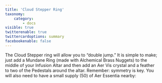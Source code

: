```yaml
---
title: 'Cloud Stepper Ring'
taxonomy:
    category:
        - docs
visible: true
twitterenable: true
twittercardoptions: summary
facebookenable: false
---
```


The Cloud Stepper ring will allow you to “double jump.” It is simple to make; just add a Mundane Ring (made with Alchemical Brass Nuggets) to the middle of your Infusion Altar and then add an Aer Vis crystal and a feather to two of the Pedestals around the altar. Remember: symmetry is key. You will also need to have a small supply (50) of Aer Essentia nearby: